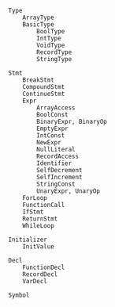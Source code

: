     Type
        ArrayType
        BasicType
            BoolType
            IntType
            VoidType
            RecordType
            StringType
    
    Stmt
        BreakStmt
        CompoundStmt
        ContinueStmt
        Expr
            ArrayAccess
            BoolConst
            BinaryExpr, BinaryOp
            EmptyExpr
            IntConst
            NewExpr
            NullLiteral
            RecordAccess
            Identifier
            SelfDecrement
            SelfIncrement
            StringConst
            UnaryExpr, UnaryOp
        ForLoop
        FunctionCall
        IfStmt
        ReturnStmt
        WhileLoop
    
    Initializer
        InitValue
    
    Decl
        FunctionDecl
        RecordDecl
        VarDecl
    
    Symbol
    